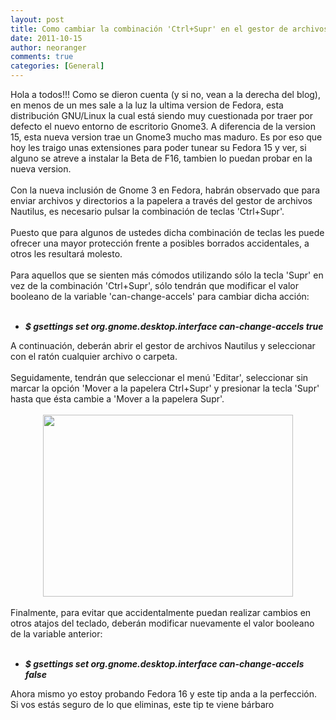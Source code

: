 ```yaml
---
layout: post
title: Como cambiar la combinación 'Ctrl+Supr' en el gestor de archivos Nautilus en Fedora 15 y 16
date: 2011-10-15
author: neoranger
comments: true
categories: [General]
---
```

Hola a todos!!! Como se dieron cuenta (y si no, vean a la derecha del blog), en menos de un mes sale a la luz la ultima version de Fedora, esta distribución GNU/Linux la cual está siendo muy cuestionada por traer por defecto el nuevo entorno de escritorio Gnome3. A diferencia de la version 15, esta nueva version trae un Gnome3 mucho mas maduro. Es por eso que hoy les traigo unas extensiones para poder tunear su Fedora 15 y ver, si alguno se atreve a instalar la Beta de F16, tambien lo puedan probar en la nueva version.<br /><br />Con la nueva inclusión de Gnome 3 en Fedora, habrán  observado que para enviar archivos y directorios a la papelera a través  del gestor de archivos Nautilus, es necesario pulsar la combinación de  teclas 'Ctrl+Supr'.<br /><br />Puesto que para algunos de ustedes dicha combinación de teclas les puede  ofrecer una mayor protección frente a posibles borrados accidentales, a  otros les resultará molesto.<br /><br />Para aquellos que se sienten más cómodos utilizando sólo la  tecla 'Supr' en vez de la combinación 'Ctrl+Supr', sólo tendrán que  modificar el valor booleano de la variable 'can-change-accels' para  cambiar dicha acción:<br /><br /><ul><li><i><b>$ gsettings set org.gnome.desktop.interface can-change-accels true</b></i></li></ul>A continuación, deberán abrir el gestor de archivos Nautilus y seleccionar con el ratón cualquier archivo o carpeta.<br /><br />Seguidamente, tendrán que seleccionar el menú 'Editar', seleccionar sin  marcar la opción 'Mover a la papelera Ctrl+Supr' y presionar la tecla  'Supr' hasta que ésta cambie a 'Mover a la papelera Supr'.<br /><br /><div class="separator" style="clear:both;text-align:center;"><a href="http://104.131.75.199/wp-content/uploads/2014/11/80d89-pantallazo-carpetapersonal.png" style="margin-left:1em;margin-right:1em;"><img border="0" height="291" src="http://104.131.75.199/wp-content/uploads/2014/11/80d89-pantallazo-carpetapersonal.png?w=300" width="400" /></a></div><br />Finalmente, para evitar que accidentalmente puedan realizar cambios en  otros atajos del teclado, deberán modificar nuevamente el valor  booleano de la variable anterior:<br /><br /><ul><li><i><b>$ gsettings set org.gnome.desktop.interface can-change-accels false</b></i></li></ul>Ahora mismo yo estoy probando Fedora 16 y este tip anda a la perfección. Si vos estás seguro de lo que eliminas, este tip te viene bárbaro
